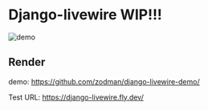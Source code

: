 # Django-livewire WIP!!!


![demo](http://g.recordit.co/nHeGUyucIi.gif)


## Render

demo: https://github.com/zodman/django-livewire-demo/

Test URL: https://django-livewire.fly.dev/
